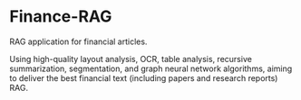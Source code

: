 # Finance-RAG
RAG application for financial articles.

Using high-quality layout analysis, OCR, table analysis, recursive summarization, segmentation, and graph neural network algorithms, aiming to deliver the best financial text (including papers and research reports) RAG.
